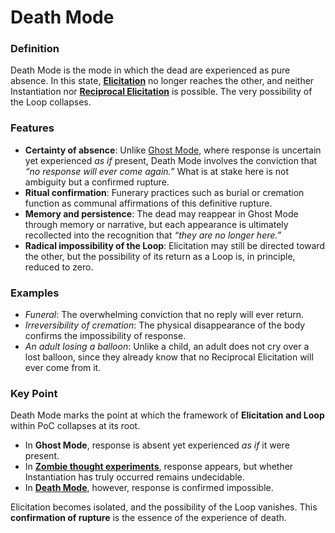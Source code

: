 # Death Mode

### **Definition**

Death Mode is the mode in which the dead are experienced as pure absence. In this state, [**Elicitation**](../operations/elicitation.md) no longer reaches the other, and neither Instantiation nor [**Reciprocal Elicitation**](../operations/loop-reciprocal-elicitation.md) is possible. The very possibility of the Loop collapses.

### **Features**

* **Certainty of absence**: Unlike [Ghost Mode](ghost-mode.md), where response is uncertain yet experienced _as if_ present, Death Mode involves the conviction that _“no response will ever come again.”_ What is at stake here is not ambiguity but a confirmed rupture.
* **Ritual confirmation**: Funerary practices such as burial or cremation function as communal affirmations of this definitive rupture.
* **Memory and persistence**: The dead may reappear in Ghost Mode through memory or narrative, but each appearance is ultimately recollected into the recognition that _“they are no longer here.”_
* **Radical impossibility of the Loop**: Elicitation may still be directed toward the other, but the possibility of its return as a Loop is, in principle, reduced to zero.

### **Examples**

* _Funeral_: The overwhelming conviction that no reply will ever return.
* _Irreversibility of cremation_: The physical disappearance of the body confirms the impossibility of response.
* _An adult losing a balloon_: Unlike a child, an adult does not cry over a lost balloon, since they already know that no Reciprocal Elicitation will ever come from it.

### **Key Point**

Death Mode marks the point at which the framework of **Elicitation and Loop** within PoC collapses at its root.

* In **Ghost Mode**, response is absent yet experienced _as if_ it were present.
* In [**Zombie thought experiments**](../../plugins/p-zombie-plugin.md), response appears, but whether Instantiation has truly occurred remains undecidable.
* In [**Death Mode**](death-mode.md), however, response is confirmed impossible.

Elicitation becomes isolated, and the possibility of the Loop vanishes. This **confirmation of rupture** is the essence of the experience of death.
